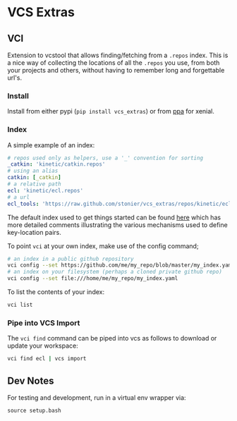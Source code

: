 # VCS Extras

## VCI

Extension to vcstool that allows finding/fetching from a `.repos` index.
This is a nice way of collecting the locations of all the `.repos`
you use, from both your projects and others, without having to remember
long and forgettable url's.

### Install

Install from either pypi (`pip install vcs_extras`) or from
[ppa](https://launchpad.net/~d-stonier/+archive/ubuntu/snorriheim) for xenial.

### Index

A simple example of an index:

```YAML
# repos used only as helpers, use a '_' convention for sorting
_catkin: 'kinetic/catkin.repos'
# using an alias
catkin: [_catkin]
# a relative path
ecl: 'kinetic/ecl.repos'
# a url
ecl_tools: 'https://raw.github.com/stonier/vcs_extras/repos/kinetic/ecl_tools.repos'
```

The default index used to get things started can be found
[here](https://github.com/stonier/vcs_extras/blob/repos/kinetic.yaml) which has
more detailed comments illustrating the various mechanisms used to define key-location
pairs.

To point `vci` at your own index, make use of the config command;

```bash
# an index in a public github repository
vci config --set https://github.com/me/my_repo/blob/master/my_index.yaml
# an index on your filesystem (perhaps a cloned private github repo)
vci config --set file:///home/me/my_repo/my_index.yaml
```

To list the contents of your index:

```bash
vci list
```

### Pipe into VCS Import

The `vci find` command can be piped into vcs as follows to download or update
your workspace:

```bash
vci find ecl | vcs import
```

## Dev Notes

For testing and development, run in a virtual env wrapper via:

```
source setup.bash
```

